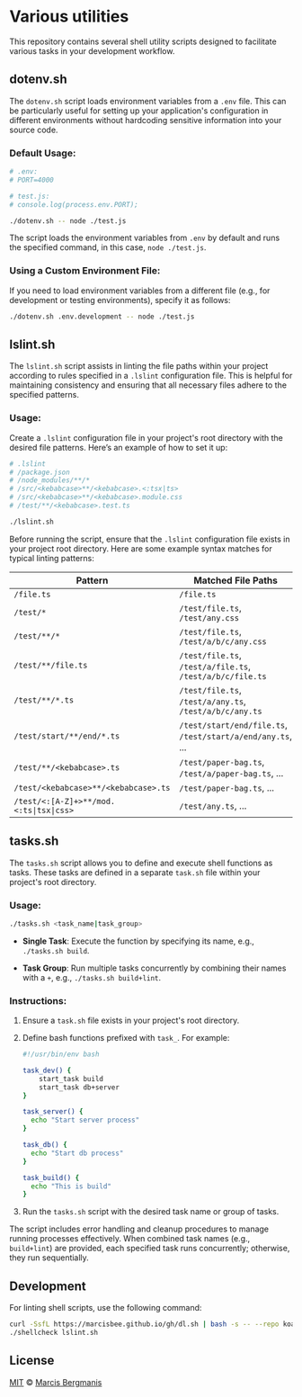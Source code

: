 # Various utilities

This repository contains several shell utility scripts designed to facilitate various tasks in your development workflow.

## dotenv.sh

The `dotenv.sh` script loads environment variables from a `.env` file. This can be particularly useful for setting up your application's configuration in different environments without hardcoding sensitive information into your source code.

### Default Usage:

```sh
# .env:
# PORT=4000

# test.js:
# console.log(process.env.PORT);

./dotenv.sh -- node ./test.js
```

The script loads the environment variables from `.env` by default and runs the specified command, in this case, `node ./test.js`.

### Using a Custom Environment File:

If you need to load environment variables from a different file (e.g., for development or testing environments), specify it as follows:

```sh
./dotenv.sh .env.development -- node ./test.js
```

## lslint.sh

The `lslint.sh` script assists in linting the file paths within your project according to rules specified in a `.lslint` configuration file. This is helpful for maintaining consistency and ensuring that all necessary files adhere to the specified patterns.

### Usage:

Create a `.lslint` configuration file in your project's root directory with the desired file patterns. Here’s an example of how to set it up:

```sh
# .lslint
# /package.json
# /node_modules/**/*
# /src/<kebabcase>**/<kebabcase>.<:tsx|ts>
# /src/<kebabcase>**/<kebabcase>.module.css
# /test/**/<kebabcase>.test.ts

./lslint.sh
```

Before running the script, ensure that the `.lslint` configuration file exists in your project root directory. Here are some example syntax matches for typical linting patterns:

| Pattern                         | Matched File Paths                                            |
|---------------------------------|---------------------------------------------------------------|
| `/file.ts`                      | `/file.ts`                                                    |
| `/test/*`                       | `/test/file.ts`, `/test/any.css`                              |
| `/test/**/*`                    | `/test/file.ts`, `/test/a/b/c/any.css`                        |
| `/test/**/file.ts`              | `/test/file.ts`, `/test/a/file.ts`, `/test/a/b/c/file.ts`     |
| `/test/**/*.ts`                 | `/test/file.ts`, `/test/a/any.ts`, `/test/a/b/c/any.ts`       |
| `/test/start/**/end/*.ts`       | `/test/start/end/file.ts`, `/test/start/a/end/any.ts`, ...    |
| `/test/**/<kebabcase>.ts`       | `/test/paper-bag.ts`, `/test/a/paper-bag.ts`, ...             |
| `/test/<kebabcase>**/<kebabcase>.ts` | `/test/paper-bag.ts`, ...                                |
| `/test/<:[A-Z]+>**/mod.<:ts\|tsx\|css>` | `/test/any.ts`, ...                                    |

## tasks.sh

The `tasks.sh` script allows you to define and execute shell functions as tasks. These tasks are defined in a separate `task.sh` file within your project's root directory.

### Usage:

```sh
./tasks.sh <task_name|task_group>
```

- **Single Task**: Execute the function by specifying its name, e.g., `./tasks.sh build`.

- **Task Group**: Run multiple tasks concurrently by combining their names with a `+`, e.g., `./tasks.sh build+lint`.

### Instructions:

1. Ensure a `task.sh` file exists in your project's root directory.

2. Define bash functions prefixed with `task_`. For example:

   ```sh
   #!/usr/bin/env bash

   task_dev() {
       start_task build
       start_task db+server
   }

   task_server() {
     echo "Start server process"
   }

   task_db() {
     echo "Start db process"
   }

   task_build() {
     echo "This is build"
   }
   ```

3. Run the `tasks.sh` script with the desired task name or group of tasks.

The script includes error handling and cleanup procedures to manage running processes effectively. When combined task names (e.g., `build+lint`) are provided, each specified task runs concurrently; otherwise, they run sequentially.

## Development

For linting shell scripts, use the following command:

```sh
curl -SsfL https://marcisbee.github.io/gh/dl.sh | bash -s -- --repo koalaman/shellcheck
./shellcheck lslint.sh
```

## License

[MIT](LICENCE) &copy; [Marcis Bergmanis](https://twitter.com/marcisbee)
